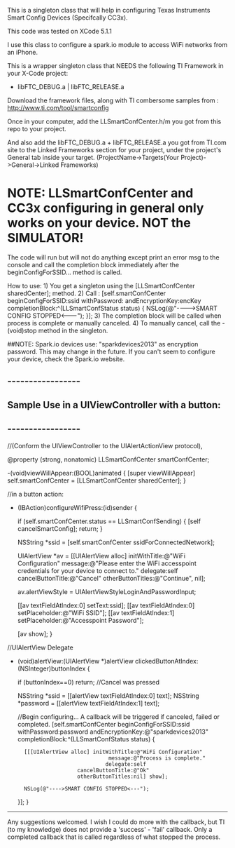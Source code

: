 This is a singleton class that will help in configuring
Texas Instruments Smart Config Devices (Specifcally CC3x).

This code was tested on XCode 5.1.1

I use this class to configure a spark.io module to access WiFi networks from
an iPhone.

This is a wrapper singleton class that NEEDS the following TI Framework in your X-Code project:
 - libFTC_DEBUG.a  | libFTC_RELEASE.a

 Download the framework files, along with TI combersome samples from :
 http://www.ti.com/tool/smartconfig

 Once in your computer, add the LLSmartConfCenter.h/m you got from this repo to your project.

 And also add the libFTC_DEBUG.a + libFTC_RELEASE.a you got from TI.com site to the
 Linked Frameworks section for your project, under the project's General tab inside
 your target. (ProjectName->Targets(Your Project)->General->Linked Frameworks)


# NOTE: LLSmartConfCenter and CC3x configuring in general only works on your device. NOT the SIMULATOR!
 The code will run but will not do anything except print an error msg to the console and call the
 completion block immediately after the beginConfigForSSID... method is called.

How to use:
    1) You get a singleton using the [LLSmartConfCenter sharedCenter]; method.
    2) Call :
        [self.smartConfCenter beginConfigForSSID:ssid withPassword: andEncryptionKey:encKey completionBlock:^(LLSmartConfStatus status) {
            NSLog(@"---->SMART CONFIG STOPPED<---");
        }];
    3) The completion block will be called when process is complete or manually canceled.
    4) To manually cancel, call the -(void)stop method in the singleton.

##NOTE: Spark.io devices use: "sparkdevices2013" as encryption password. This may change in the future. If you can't seem to configure your device, check the Spark.io website.

## -----------------
## Sample Use in a UIViewController with a button:
## -----------------

//(Conform the UIViewController to the UIAlertActionView protocol),

@property (strong, nonatomic) LLSmartConfCenter smartConfCenter;

 -(void)viewWillAppear:(BOOL)animated
 {
  [super viewWillAppear]
  self.smartConfCenter = [LLSmartConfCenter sharedCenter];
 }


//in a button action:
- (IBAction)configureWifiPress:(id)sender {

    if (self.smartConfCenter.status == LLSmartConfSending) {
        [self cancelSmartConfig];
        return;
    }

    NSString *ssid = [self.smartConfCenter ssidForConnectedNetwork];


    UIAlertView *av = [[UIAlertView alloc] initWithTitle:@"WiFi Configuration"
                                                 message:@"Please enter the WiFi accesspoint credentials for your device to connect to."
                                                delegate:self
                                       cancelButtonTitle:@"Cancel"
                                       otherButtonTitles:@"Continue", nil];

    av.alertViewStyle = UIAlertViewStyleLoginAndPasswordInput;

    [[av textFieldAtIndex:0] setText:ssid];
    [[av textFieldAtIndex:0] setPlaceholder:@"WiFi SSID"];
    [[av textFieldAtIndex:1] setPlaceholder:@"Accesspoint Password"];

    [av show];
}


//UIAlertView Delegate
- (void)alertView:(UIAlertView *)alertView clickedButtonAtIndex:(NSInteger)buttonIndex
{


    if (buttonIndex==0) return; //Cancel was pressed

    NSString *ssid = [[alertView textFieldAtIndex:0] text];
    NSString *password = [[alertView textFieldAtIndex:1] text];

     //Begin configuring... A callback will be triggered if canceled, failed or completed.
    [self.smartConfCenter beginConfigForSSID:ssid withPassword:password andEncryptionKey:@"sparkdevices2013" completionBlock:^(LLSmartConfStatus status) {


        [[[UIAlertView alloc] initWithTitle:@"WiFi Configuration"
                                   message:@"Process is complete."
                                  delegate:self
                         cancelButtonTitle:@"Ok"
                         otherButtonTitles:nil] show];

        NSLog(@"---->SMART CONFIG STOPPED<---");
    }];
}
-----------------

Any suggestions welcomed. I wish I could do more with the callback, but TI (to my knowledge) does not provide a 'success' - 'fail' callback. Only a completed callback that is called regardless of what stopped the process.

